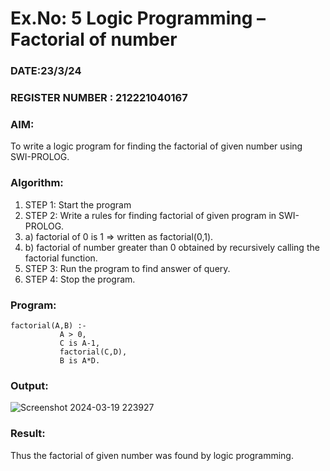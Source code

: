 # Ex.No: 5   Logic Programming – Factorial of number   
### DATE:23/3/24                                                                          
### REGISTER NUMBER : 212221040167
### AIM: 
To  write  a logic program for finding the factorial of given number using SWI-PROLOG. 
### Algorithm:
1. STEP 1: Start the program
2. STEP 2:  Write a rules for finding factorial of given program in SWI-PROLOG.
3.   a)	factorial of 0 is 1 => written as factorial(0,1).
4.   b)	factorial of number greater than 0 obtained by recursively calling the factorial function.
5. STEP 3: Run the program  to find answer of  query.
6. STEP 4: Stop the program.

### Program:
```
factorial(A,B) :-  
           A > 0, 
           C is A-1,
           factorial(C,D),
           B is A*D.
```


### Output:

![Screenshot 2024-03-19 223927](https://github.com/keerthysesha/AI_Lab_2023-24/assets/125575936/631014ae-594d-4139-be70-5782c3b0fa2e)

### Result:
Thus the factorial of given number was found by logic programming. 
